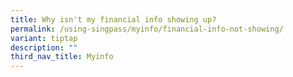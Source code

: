```yaml
---
title: Why isn't my financial info showing up?
permalink: /using-singpass/myinfo/financial-info-not-showing/
variant: tiptap
description: ""
third_nav_title: Myinfo
---
```


